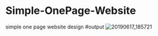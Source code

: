 # Simple-OnePage-Website
simple one page website design
#output
![20190617_185721](https://user-images.githubusercontent.com/98427204/216559713-4ac9b911-8f9c-4d71-9045-61d0caddfcb6.jpg)
